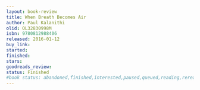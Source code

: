 ```yaml
---
layout: book-review
title: When Breath Becomes Air
author: Paul Kalanithi
olid: OL32830998M
isbn: 9780812988406
released: 2016-01-12
buy_link: 
started: 
finished: 
stars: 
goodreads_review: 
status: Finished
#book status: abandoned,finished,interested,paused,queued,reading,reread
---
```

